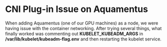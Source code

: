 # CNI Plug-in Issue on Aquamentus

When adding Aquamentus (one of our GPU machines) as a node, we were having issue with the container networking. After trying several things, what finally worked was commenting out **KUBELET_KUBEADM_ARGS** in **/var/lib/kubelet/kubeadm-flag.env** and then restarting the kubelet service.